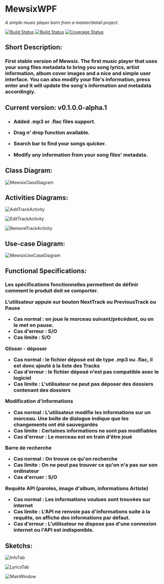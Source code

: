 # MewsixWPF
*A simple music player born from a master/detail project.*

[![Build Status](https://travis-ci.org/Microsoft/vscode.svg?branch=master)](https://travis-ci.org/Microsoft/vscode)
[![Build Status](https://ci.appveyor.com/api/projects/status/vuhlhg80tj3e2a0l/branch/master?svg=true)](https://ci.appveyor.com/project/VSCode/vscode)
[![Coverage Status](https://img.shields.io/coveralls/Microsoft/vscode/master.svg)](https://coveralls.io/github/Microsoft/vscode?branch=master)


<h2>Short Description:</h2>
<h3>
First stable version of Mewsix. The first music player that uses your song files metadata to bring you song lyrics, artist information, album cover images and a nice and simple user interface. You can also modify your file's information, press enter and it will update the song's information and metadata accordingly.
</h3>


<h2> Current version: v0.1.0.0-alpha.1 </h2>
<h3> 

- Added .mp3 or .flac files support.

- Drag n' drop function available.

- Search bar to find your songs quicker.

- Modify any information from your song files' metadata.

</h3>


<h2>Class Diagram: </h2>

![MewsixClassDiagram](https://github.com/Juansero29/MewsixWPF/blob/master/Diagrams/Class%20Diagram/MewsixClassDiagram.png "Mewsix Complete Class Diagram")


<h2>Activities Diagrams: </h2>

![AddTrackActivity](https://github.com/Juansero29/MewsixWPF/blob/master/Diagrams/Activities%20Diagrams/AddTrackActivity.PNG "Add track activity... ")

![EditTrackActivity](https://github.com/Juansero29/MewsixWPF/blob/master/Diagrams/Activities%20Diagrams/EditTrackActivity.PNG "Edit track activity diagram... ")

![RemoveTrackActivity](https://github.com/Juansero29/MewsixWPF/blob/master/Diagrams/Activities%20Diagrams/RemoveTrackActivity.PNG "Remove track activity diagram...")


<h2>Use-case Diagram: </h2>

![MewsixUseCaseDiagram](https://github.com/Juansero29/MewsixWPF/blob/master/Diagrams/UseCase%20Diagram/MewsixUseCaseDiagram.PNG "Use-case diagram... ")


<h2>Functional Specifications: </h2>

<h3>
Les spécifications fonctionnelles permettent de définir comment le produit doit se comporter.


L'utilisateur appuie sur bouton NextTrack ou PreviousTrack ou Pause
- Cas normal : on joue le morceau suivant/précédent, ou on le met en pause.
- Cas d'erreur : S/O
- Cas limite : S/O

Glisser - déposer
- Cas normal : le fichier déposé est de type .mp3 ou .flac, il est donc ajouté à la liste des Tracks
- Cas d'erreur : le fichier déposé n'est pas compatible avec le logiciel
- Cas limite : L'utilisateur ne peut pas déposer des dossiers contenant des dossiers

Modification d'informations
- Cas normal : L'utilisateur modifie les informations sur un morceau. Une boîte de dialogue indique que les changements ont été sauvegardés
- Cas limite : Certaines informations ne sont pas modifiables
- Cas d'erreur : Le morceau est en train d'être joué

Barre de recherche
- Cas normal : On trouve ce qu'on recherche
- Cas limite : On ne peut pas trouver ce qu'on n'a pas sur son ordinateur
- Cas d'erruer : S/O

Requête API (paroles, image d'album, informations Artiste)
- Cas normal : Les informations voulues sont trouvées sur internet
- Cas limite : L'API ne renvoie pas d'informations suite à la requête, on affiche des informations par défaut.
- Cas d'erreur : L'utilisateur ne dispose pas d'une connexion internet ou l'API est indisponible.
</h3>


<h2> Sketchs: </h2>

![InfoTab](https://github.com/Juansero29/MewsixWPF/blob/master/Sketch/InfoTab.png "Info tab sketch...")

![LyricsTab](https://github.com/Juansero29/MewsixWPF/blob/master/Sketch/LyricsTab.png "Lyrics tab sketch...")

![MainWindow](https://github.com/Juansero29/MewsixWPF/blob/master/Sketch/MainWindow.png "Main window sketch...")




